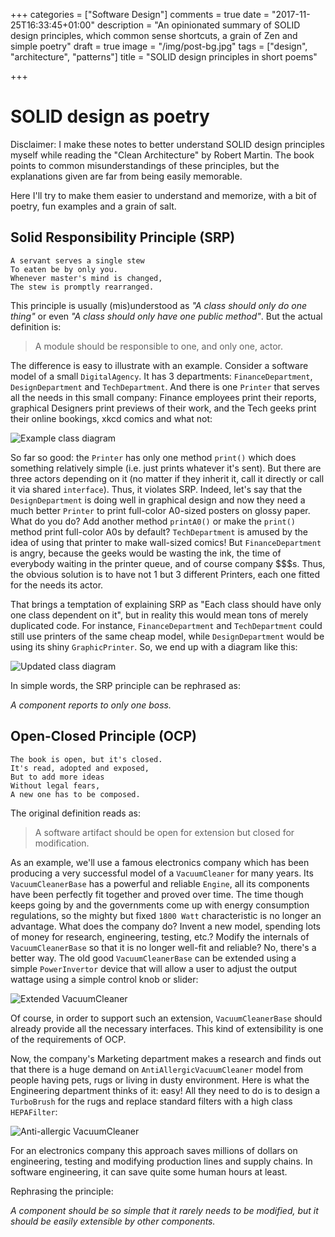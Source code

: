 +++
categories = ["Software Design"]
comments = true
date = "2017-11-25T16:33:45+01:00"
description = "An opinionated summary of SOLID design principles, which common sense shortcuts, a grain of Zen and simple poetry"
draft = true
image = "/img/post-bg.jpg"
tags = ["design", "architecture", "patterns"]
title = "SOLID design principles in short poems"

+++

# SOLID design as poetry

Disclaimer: I make these notes to better understand SOLID design principles myself while reading the "Clean Architecture" by Robert Martin. The book points to common misunderstandings of these principles, but the explanations given are far from being easily memorable.

Here I'll try to make them easier to understand and memorize, with a bit of poetry, fun examples and a grain of salt.

## Solid Responsibility Principle (SRP)

```
A servant serves a single stew
To eaten be by only you.
Whenever master's mind is changed,
The stew is promptly rearranged.
```

This principle is usually (mis)understood as _"A class should only do one thing"_ or even _"A class should only have one public method"_. But the actual definition is:

> A module should be responsible to one, and only one, actor.

The difference is easy to illustrate with an example. Consider a software model of a small `DigitalAgency`. It has 3 departments: `FinanceDepartment`, `DesignDepartment` and `TechDepartment`. And there is one `Printer` that serves all the needs in this small company: Finance employees print their reports, graphical Designers print previews of their work, and the Tech geeks print their online bookings, xkcd comics and what not:

![Example class diagram](/img/post/solid/srp_example.svg)

So far so good: the `Printer` has only one method `print()` which does something relatively simple (i.e. just prints whatever it's sent). But there are three actors depending on it (no matter if they inherit it, call it directly or call it via shared `interface`). Thus, it violates SRP. Indeed, let's say that the `DesignDepartment` is doing well in graphical design and now they need a much better `Printer` to print full-color A0-sized posters on glossy paper. What do you do? Add another method `printA0()` or make the `print()` method print full-color A0s by default? `TechDepartment` is amused by the idea of using that printer to make wall-sized comics! But `FinanceDepartment` is angry, because the geeks would be wasting the ink, the time of everybody waiting in the printer queue, and of course company $$$s. Thus, the obvious solution is to have not 1 but 3 different Printers, each one fitted for the needs its actor.

That brings a temptation of explaining SRP as "Each class should have only one class dependent on it", but in reality this would mean tons of merely duplicated code. For instance, `FinanceDepartment` and `TechDepartment` could still use printers of the same cheap model, while `DesignDepartment` would be using its shiny `GraphicPrinter`. So, we end up with a diagram like this:

![Updated class diagram](/img/post/solid/srp_example_2.svg)

In simple words, the SRP principle can be rephrased as:

*A component reports to only one boss.*

## Open-Closed Principle (OCP)

```
The book is open, but it's closed.
It's read, adopted and exposed,
But to add more ideas
Without legal fears,
A new one has to be composed.
```

The original definition reads as:

> A software artifact should be open for extension but closed for modification.

As an example, we'll use a famous electronics company which has been producing a very successful model of a `VacuumCleaner` for many years. Its `VacuumCleanerBase` has a powerful and reliable `Engine`, all its components have been perfectly fit together and proved over time. The time though keeps going by and the governments come up with energy consumption regulations, so the mighty but fixed `1800 Watt` characteristic is no longer an advantage. What does the company do? Invent a new model, spending lots of money for research, engineering, testing, etc.? Modify the internals of `VacuumCleanerBase` so that it is no longer well-fit and reliable? No, there's a better way. The old good `VacuumCleanerBase` can be extended using a simple `PowerInvertor` device that will allow a user to adjust the output wattage using a simple control knob or slider:

![Extended VacuumCleaner](/img/post/solid/ocp_example_1.svg)

Of course, in order to support such an extension, `VacuumCleanerBase` should already provide all the necessary interfaces. This kind of extensibility is one of the requirements of OCP.

Now, the company's Marketing department makes a research and finds out that there is a huge demand on `AntiAllergicVacuumCleaner` model from people having pets, rugs or living in dusty environment. Here is what the Engineering department thinks of it: easy! All they need to do is to design a `TurboBrush` for the rugs and replace standard filters with a high class `HEPAFilter`:

![Anti-allergic VacuumCleaner](/img/post/solid/ocp_example_2.svg)

For an electronics company this approach saves millions of dollars on engineering, testing and modifying production lines and supply chains. In software engineering, it can save quite some human hours at least.

Rephrasing the principle:

*A component should be so simple that it rarely needs to be modified, but it should be easily extensible by other components.*

